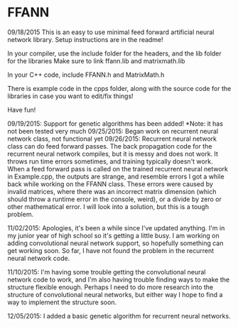 # FFANN
09/18/2015
This is an easy to use minimal feed forward artificial neural network library. Setup instructions are in the readme!

In your compiler, use the include folder for the headers, and the lib folder for the libraries
Make sure to link ffann.lib and matrixmath.lib

In your C++ code, include FFANN.h and MatrixMath.h

There is example code in the cpps folder, along with the source code for the libraries in case you want to edit/fix things!

Have fun!

09/19/2015: Support for genetic algorithms has been added! *Note: it has not been tested very much
09/25/2015: Began work on recurrent neural network class, not functional yet
09/26/2015: Recurrent neural network class can do feed forward passes. The back propagation code for the recurrent neural network compiles, but it is messy and does not work. It throws run time errors sometimes, and training typically doesn't work. When a feed forward pass is called on the trained recurrent neural network in Example.cpp, the outputs are strange, and resemble errors I got a while back while working on the FFANN class. These errors were caused by invalid matrices, where there was an incorrect matrix dimension (which should throw a runtime error in the console, weird), or a divide by zero or other mathematical error. I will look into a solution, but this is a tough problem.

11/02/2015: Apologies, it's been a while since I've updated anything. I'm in my junior year of high school so it's getting a little busy. I am working on adding convolutional neural network support, so hopefully something can get working soon. So far, I have not found the problem in the recurrent neural network code.

11/10/2015: I'm having some trouble getting the convolutional neural network code to work, and I'm also having trouble finding ways to make the structure flexible enough. Perhaps I need to do more research into the structure of convolutional neural networks, but either way I hope to find a way to implement the structure soon.

12/05/2015: I added a basic genetic algorithm for recurrent neural networks.
